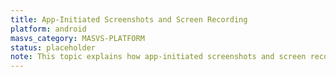 ```yaml
---
title: App-Initiated Screenshots and Screen Recording
platform: android
masvs_category: MASVS-PLATFORM
status: placeholder
note: This topic explains how app-initiated screenshots and screen recordings work on Android.
---
```

